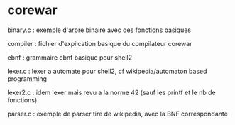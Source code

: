 corewar
=======
  binary.c : exemple d'arbre binaire avec des fonctions basiques
  
  compiler : fichier d'expilcation basique du compilateur corewar
  
  ebnf : grammaire ebnf basique pour shell2
  
  lexer.c : lexer a automate pour shell2, cf wikipedia/automaton based programming
  
  lexer2.c : idem lexer mais revu a la norme 42 (sauf les printf et le nb de fonctions)
  
  parser.c : exemple de parser tire de wikipedia, avec la BNF correspondante
